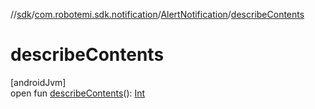 //[sdk](../../../index.md)/[com.robotemi.sdk.notification](../index.md)/[AlertNotification](index.md)/[describeContents](describe-contents.md)

# describeContents

[androidJvm]\
open fun [describeContents](describe-contents.md)(): [Int](https://kotlinlang.org/api/latest/jvm/stdlib/kotlin/-int/index.html)
